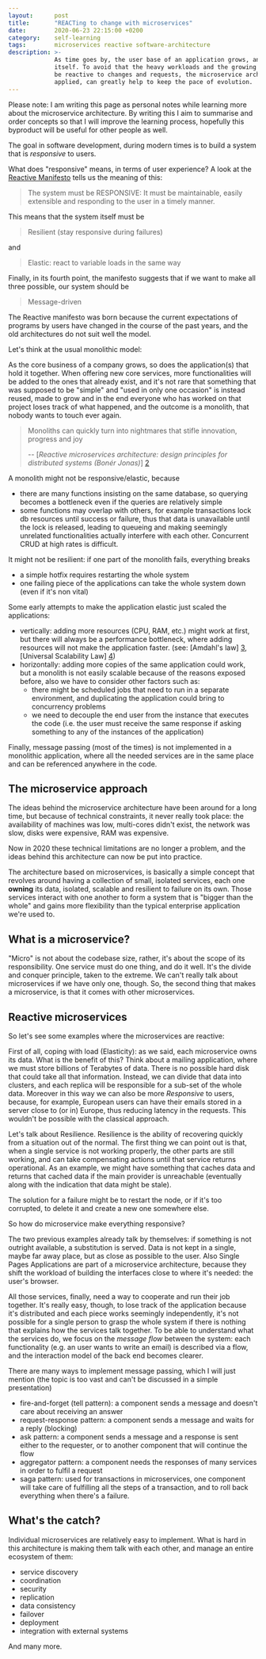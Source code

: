 ```yaml
---
layout:      post
title:       "REACTing to change with microservices"
date:        2020-06-23 22:15:00 +0200
category:    self-learning
tags:        microservices reactive software-architecture
description: >-
             As time goes by, the user base of an application grows, and so does the application
             itself. To avoid that the heavy workloads and the growing codebase submerge us, and
             be reactive to changes and requests, the microservice architecture, if properly
             applied, can greatly help to keep the pace of evolution.
---
```


<div class="note">
    Please note: I am writing this page as personal notes while learning more about the microservice
    architecture. By writing this I aim to summarise and order concepts so that I will improve the
    learning process, hopefully this byproduct will be useful for other people as well.
</div>

The goal in software development, during modern times is to build a system that is _responsive_ to
users.

What does "responsive" means, in terms of user experience? A look at the [Reactive Manifesto][1]
tells us the meaning of this:

> The system must be RESPONSIVE: It must be maintainable, easily extensible and responding 
> to the user in a timely manner.

This means that the system itself must be

> Resilient (stay responsive during failures)

and

> Elastic: react to variable loads in the same way 

Finally, in its fourth point, the manifesto suggests that if we want to make all three possible,
our system should be

> Message-driven

The Reactive manifesto was born because the current expectations of programs by users have changed
in the course of the past years, and the old architectures do not suit well the model.

Let's think at the usual monolithic model:

As the core business of a company grows, so does the application(s) that hold it together.
When offering new core services, more functionalities will be added to the ones that already exist,
and it's not rare that something that was supposed to be "simple" and "used in only one occasion"
is instead reused, made to grow and in the end everyone who has worked on that project
loses track of what happened, and the outcome is a monolith, that nobody wants to touch ever again.

> Monoliths can quickly turn into nightmares that stifle innovation, progress and joy
> 
> -- [_Reactive microservices architecture: design principles for distributed systems (Bonér Jonas)_] [2]

A monolith might not be responsive/elastic, because

- there are many functions insisting on the same database, so querying becomes a bottleneck
  even if the queries are relatively simple
- some functions may overlap with others, for example transactions lock db resources until
  success or failure, thus that data is unavailable until the lock is released, leading to queueing
  and making seemingly unrelated functionalities actually interfere with each other.
  Concurrent CRUD at high rates is difficult.
  
It might not be resilient: if one part of the monolith fails, everything breaks
- a simple hotfix requires restarting the whole system
- one failing piece of the applications can take the whole system down (even if it's non vital)

Some early attempts to make the application elastic just scaled the applications:
- vertically: adding more resources (CPU, RAM, etc.) might work at first, but there will always
  be a performance bottleneck, where adding resources will not make the application faster.
  (see: [Amdahl's law] [3], [Universal Scalability Law] [4])
- horizontally: adding more copies of the same application could work, but a monolith is not easily
  scalable because of the reasons exposed before, also we have to consider other factors such as:
  - there might be scheduled jobs that need to run in a separate environment, and duplicating the
    application could bring to concurrency problems
  - we need to decouple the end user from the instance that executes the code (i.e. the user
    must receive the same response if asking something to any of the instances of the application)

Finally, message passing (most of the times) is not implemented in a monolithic application, where
all the needed services are in the same place and can be referenced anywhere in the code.

## The microservice approach

The ideas behind the microservice architecture have been around for a long time, but because
of technical constraints, it never really took place: the availability of machines was low,
multi-cores didn't exist, the network was slow, disks were expensive, RAM was expensive.

Now in 2020 these technical limitations are no longer a problem, and the ideas behind this
architecture can now be put into practice.

The architecture based on microservices, is basically a simple concept that revolves around having
a collection of small, isolated services, each one **owning** its data, isolated, scalable and
resilient to failure on its own. Those services interact with one another to form a system that
is "bigger than the whole" and gains more flexibility than the typical enterprise application
we're used to.

## What is a microservice?

"Micro" is not about the codebase size, rather, it's about the scope of its responsibility.
One service must do one thing, and do it well. It's the divide and conquer principle,
taken to the extreme.
We can't really talk about microservices if we have only one, though. So, the second
thing that makes a microservice, is that it comes with other microservices.

## Reactive microservices

So let's see some examples where the microservices are reactive:

First of all, coping with load (Elasticity): as we said, each microservice owns its data. What is
the benefit of this?
Think about a mailing application, where we must store billions of Terabytes of data. There is no
possible hard disk that could take all that information. Instead, we can divide that data into
clusters, and each replica will be responsible for a sub-set of the whole data. Moreover in this way
we can also be more *Responsive* to users, because, for example, European users can have their
emails stored in a server close to (or in) Europe, thus reducing latency in the requests.
This wouldn't be possible with the classical approach.

Let's talk about Resilience. Resilience is the ability of recovering quickly from a situation out
of the normal.
The first thing we can point out is that, when a single service is not working properly, the other
parts are still working, and can take compensating actions until that service returns operational.
As an example, we might have something that caches data and returns that cached data if the main
provider is unreachable (eventually along with the indication that data might be stale).

The solution for a failure might be to restart the node, or if it's too corrupted, to delete it and
create a new one somewhere else.

So how do microservice make everything responsive?

The two previous examples already talk by themselves: if something is not outright available,
a substitution is served. Data is not kept in a single, maybe far away place, but as close
as possible to the user. Also Single Pages Applications are part of a microservice architecture,
because they shift the workload of building the interfaces close to where it's needed: the
user's browser.

All those services, finally, need a way to cooperate and run their job together. It's really
easy, though, to lose track of the application because it's distributed and each piece works
seemingly independently, it's not possible for a single person to grasp the whole system if
there is nothing that explains how the services talk together.
To be able to understand what the services do, we focus on the _message flow_ between the system:
each functionality (e.g. an user wants to write an email) is described via a flow, and the
interaction model of the back end becomes clearer.

There are many ways to implement message passing, which I will just mention (the topic is too
vast and can't be discussed in a simple presentation)
- fire-and-forget (tell pattern): a component sends a message and doesn't care about receiving
  an answer
- request-response pattern: a component sends a message and waits for a reply (blocking)
- ask pattern: a component sends a message and a response is sent either to the requester, or to
  another component that will continue the flow
- aggregator pattern: a component needs the responses of many services in order to fulfil a request
- saga pattern: used for transactions in microservices, one component will take care of fulfilling
  all the steps of a transaction, and to roll back everything when there's a failure.

## What's the catch?

Individual microservices are relatively easy to implement. What is hard in this architecture is
making them talk with each other, and manage an entire ecosystem of them:

- service discovery
- coordination
- security
- replication
- data consistency
- failover
- deployment
- integration with external systems

And many more.

[1]: https://reactivemanifesto.org
[2]: https://www.lightbend.com/ebooks/reactive-microservices-architecture-design-principles-for-distributed-systems-oreilly
[3]: https://en.wikipedia.org/wiki/Amdahl%27s_law
[4]: https://wso2.com/blog/research/scalability-modeling-using-universal-scalability-law#:~:text=Universal%20Scalability%20Law%20(USL)%20is,system%20level%2C%20and%20hardware%20level.